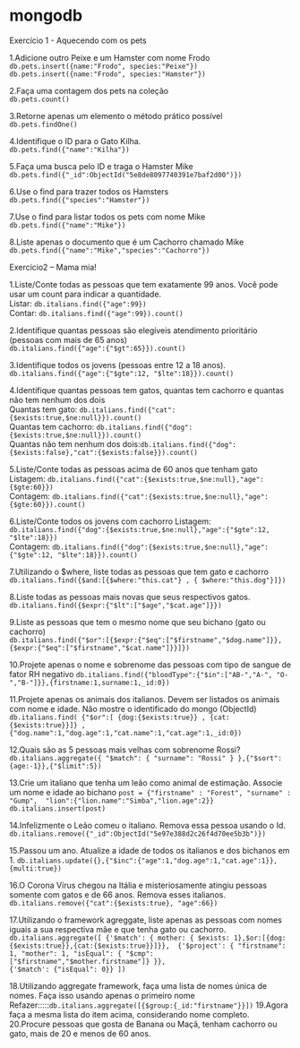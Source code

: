 # mongodb
Exercício 1 - Aquecendo com os pets  

1.Adicione outro Peixe e um Hamster com nome Frodo       
`db.pets.insert({name:"Frodo", species:"Peixe"})`  
`db.pets.insert({name:"Frodo", species:"Hamster"})`  

2.Faça uma contagem dos pets na coleção  
`db.pets.count()`   

3.Retorne apenas um elemento o método prático possível  
`db.pets.findOne()`  

4.Identifique o ID para o Gato Kilha.  
`db.pets.find({"name":"Kilha"})`  

5.Faça uma busca pelo ID e traga o Hamster Mike  
`db.pets.find({"_id":ObjectId("5e8de8097740391e7baf2d00")})`  

6.Use o find para trazer todos os Hamsters  
`db.pets.find({"species":"Hamster"})`  

7.Use o find para listar todos os pets com nome Mike  
`db.pets.find({"name":"Mike"})`   

8.Liste apenas o documento que é um Cachorro chamado Mike  
`db.pets.find({"name":"Mike","species":"Cachorro"})`  

Exercício2 – Mama mia!  

1.Liste/Conte todas as pessoas que tem exatamente 99 anos. Você pode usar um count para indicar a quantidade.  
Listar: `db.italians.find({"age":99})`  
Contar: `db.italians.find({"age":99}).count()`  
  
2.Identifique quantas pessoas são elegíveis atendimento prioritário (pessoas com mais de 65 anos)  
`db.italians.find({"age":{"$gt":65}}).count()`  
  
3.Identifique todos os jovens (pessoas entre 12 a 18 anos).  
`db.italians.find({"age":{"$gte":12, "$lte":18}}).count()`  
  
4.Identifique quantas pessoas tem gatos, quantas tem cachorro e quantas não tem nenhum dos dois   
Quantas tem gato: `db.italians.find({"cat":{$exists:true,$ne:null}}).count()`  
Quantas tem cachorro: `db.italians.find({"dog":{$exists:true,$ne:null}}).count()`  
Quantas não tem nenhum dos dois:`db.italians.find({"dog":{$exists:false},"cat":{$exists:false}}).count()`  

5.Liste/Conte todas as pessoas acima de 60 anos que tenham gato  
Listagem: `db.italians.find({"cat":{$exists:true,$ne:null},"age":{$gte:60}})`  
Contagem: `db.italians.find({"cat":{$exists:true,$ne:null},"age":{$gte:60}}).count()`  

6.Liste/Conte todos os jovens com cachorro 
Listagem: `db.italians.find({"dog":{$exists:true,$ne:null},"age":{"$gte":12, "$lte":18}})`  
Contagem: `db.italians.find({"dog":{$exists:true,$ne:null},"age":{"$gte":12, "$lte":18}}).count()`  

7.Utilizando o $where, liste todas as pessoas que tem gato e cachorro  
`db.italians.find({$and:[{$where:"this.cat"} , { $where:"this.dog"}]})`  

8.Liste todas as pessoas mais novas que seus respectivos gatos. 
`db.italians.find({$expr:{"$lt":["$age","$cat.age"]}})`  

9.Liste as pessoas que tem o mesmo nome que seu bichano (gato ou cachorro)  
`db.italians.find({"$or":[{$expr:{"$eq":["$firstname","$dog.name"]}},{$expr:{"$eq":["$firstname","$cat.name"]}}]})`  

10.Projete apenas o nome e sobrenome das pessoas com tipo de sangue de fator RH negativo 
`db.italians.find({"bloodType":{"$in":["AB-","A-", "O-","B-"]}},{firstname:1,surname:1,_id:0})`  

11.Projete apenas os animais dos italianos. Devem ser listados os animais com nome e idade. Não mostre o identificado do mongo  (ObjectId)  
`db.italians.find( {"$or":[ {dog:{$exists:true}} , {cat:{$exists:true}}]} ,{"dog.name":1,"dog.age":1,"cat.name":1,"cat.age":1,_id:0})`  

12.Quais são as 5 pessoas mais velhas com sobrenome Rossi?  
`db.italians.aggregate({ "$match": { "surname": "Rossi" } },{"$sort":{age:-1}},{"$limit":5})`

13.Crie um italiano que tenha um leão como animal de estimação. Associe um nome e idade ao bichano 
`post = {"firstname" : "Forest", "surname" : "Gump",  "lion":{"lion.name":"Simba","lion.age":2}}`   
`db.italians.insert(post)`  

14.Infelizmente o Leão comeu o italiano. Remova essa pessoa usando o Id.  
`db.italians.remove({"_id":ObjectId("5e97e388d2c26f4d70ee5b3b")})`

15.Passou um ano. Atualize a idade de todos os italianos e dos bichanos em 1. 
`db.italians.update({},{"$inc":{"age":1,"dog.age":1,"cat.age":1}},{multi:true})`

16.O Corona Vírus chegou na Itália e misteriosamente atingiu pessoas somente com gatos e de 66 anos. Remova esses italianos.  
`db.italians.remove({"cat":{$exists:true}, "age":66})`  

17.Utilizando o framework agreggate, liste apenas as pessoas com nomes iguais a sua respectiva mãe e que tenha gato ou cachorro.
`db.italians.aggregate([ {'$match': { mother: { $exists: 1},$or:[{dog:{$exists:true}},{cat:{$exists:true}}]}}, 
                         {'$project': { "firstname": 1, "mother": 1, "isEqual": { "$cmp": ["$firstname","$mother.firstname"]} }},                                {'$match': {"isEqual": 0}}
                       ])`  

18.Utilizando aggregate framework, faça uma lista de nomes única de nomes. Faça isso usando apenas o primeiro nome 
Refazer:::::`db.italians.aggregate([{$group:{_id:"firstname"}}])`
19.Agora faça a mesma lista do item acima, considerando nome completo.  
20.Procure pessoas que gosta de Banana ou Maçã, tenham cachorro ou gato, mais de 20 e menos de 60 anos.  
